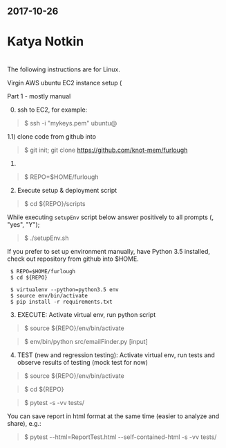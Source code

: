 ## 2017-10-26
# Katya Notkin
# 
#
The following instructions are for Linux. 


Virgin AWS ubuntu EC2 instance setup (

Part 1 - mostly manual

0) ssh to EC2, for example: 
> $ ssh -i "mykeys.pem" ubuntu@<public dns>

1.1) clone code from github into 

> $ git init; git clone https://github.com/knot-mem/furlough  

1)
 
> $ REPO=$HOME/furlough


2) Execute setup & deployment script

> $ cd ${REPO}/scripts

While executing `setupEnv` script below answer positively to all prompts (<ENTER>, "yes", "Y"); 
> $ ./setupEnv.sh 

If you prefer to set up environment manually, have Python 3.5 installed, check out repository from github into $HOME. 
```
 $ REPO=$HOME/furlough
 $ cd ${REPO}

 $ virtualenv --python=python3.5 env
 $ source env/bin/activate
 $ pip install -r requirements.txt
```


3) EXECUTE: Activate virtual env, run python script 

> $ source ${REPO}/env/bin/activate

> $ env/bin/python src/emailFinder.py [input] 

4) TEST (new and regression testing): Activate virtual env, run tests and observe results of testing (mock test for now)

> $ source ${REPO}/env/bin/activate

> $ cd ${REPO}

> $ pytest -s -vv tests/

You can save report in html format at the same time (easier to analyze and share), e.g.:
 
> $ pytest --html=ReportTest.html --self-contained-html -s -vv tests/


